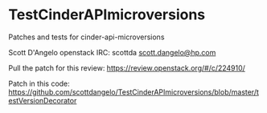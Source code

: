 # TestCinderAPImicroversions
Patches and tests for cinder-api-microversions

Scott D'Angelo
openstack IRC: scottda
scott.dangelo@hp.com

Pull the patch for this review:
https://review.openstack.org/#/c/224910/


Patch in this code:
https://github.com/scottdangelo/TestCinderAPImicroversions/blob/master/testVersionDecorator

